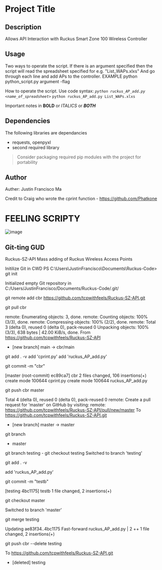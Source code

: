 # Project Title
## Description
Allows API Interaction with Ruckus Smart Zone 100 Wireless Controller

## Usage
Two ways to operate the script. 
If there is an argument specified then the script will read the spreadsheet specified for e.g. "List_WAPs.xlxs"
And go through each line and add APs to the controller.
EXAMPLE python python_script.py argument -flag

How to operate the script. Use code syntax: 
*`python ruckus_AP_add.py <name_of_spreadsheet>`*
`python ruckus_AP_add.py List_WAPs.xlxs`

Important notes in **BOLD** or *ITALICS* or **_BOTH_**

## Dependencies
The following libraries are dependancies
- requests, openpyxl
- second required library
> Consider packaging required pip modules with the project for portability

## Author
Auther: Justin Francisco Ma

Credit to Craig who wrote the cprint function - https://github.com/Phatkone


# FEELING SCRIPTY #

![image](https://user-images.githubusercontent.com/125618256/227404147-21825174-d69e-4f10-b0fa-bf497cdab6c8.png)


## Git-ting GUD
Ruckus-SZ-API
Mass adding of Ruckus Wireless Access Points

Initilize Git in CWD
PS C:\Users\JustinFrancisco\Documents\Ruckus-Code> git init

Initialized empty Git repository in C:/Users/JustinFrancisco/Documents/Ruckus-Code/.git/

git remote add cbr https://github.com/tcpwithfeels/Ruckus-SZ-API.git

git pull cbr

remote: Enumerating objects: 3, done.
remote: Counting objects: 100% (3/3), done.
remote: Compressing objects: 100% (2/2), done.
remote: Total 3 (delta 0), reused 0 (delta 0), pack-reused 0
Unpacking objects: 100% (3/3), 638 bytes | 42.00 KiB/s, done.
From https://github.com/tcpwithfeels/Ruckus-SZ-API
 * [new branch]      main       -> cbr/main  
 
git add . -v
add 'cprint.py'
add 'ruckus_AP_add.py'

git commit -m "cbr" 

[master (root-commit) ec89ca7] cbr
 2 files changed, 106 insertions(+)
 create mode 100644 cprint.py
 create mode 100644 ruckus_AP_add.py
 
git push cbr master

Total 4 (delta 0), reused 0 (delta 0), pack-reused 0
remote: Create a pull request for 'master' on GitHub by visiting:
remote:      https://github.com/tcpwithfeels/Ruckus-SZ-API/pull/new/master
To https://github.com/tcpwithfeels/Ruckus-SZ-API.git
 * [new branch]      master -> master

git branch

* master

git branch testing - 
git checkout testing
Switched to branch 'testing'

git add . -v

add 'ruckus_AP_add.py'

git commit -m "testb"

[testing 4bc1175] testb
 1 file changed, 2 insertions(+)
 
git checkout master

Switched to branch 'master'

git merge testing 

Updating ae83f34..4bc1175
Fast-forward
 ruckus_AP_add.py | 2 ++
 1 file changed, 2 insertions(+)

git push cbr --delete testing

To https://github.com/tcpwithfeels/Ruckus-SZ-API.git

 - [deleted]         testing

